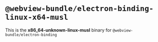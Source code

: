 # `@webview-bundle/electron-binding-linux-x64-musl`

This is the **x86_64-unknown-linux-musl** binary for `@webview-bundle/electron-binding`
